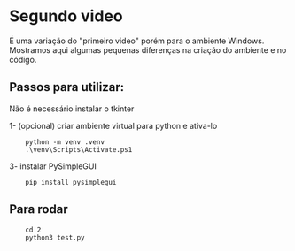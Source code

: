 # Segundo video

É uma variação do "primeiro video" porém para o ambiente Windows.
Mostramos aqui algumas pequenas diferenças na criação do ambiente e no código.


## Passos para utilizar:

Não é necessário instalar o tkinter

1- (opcional) criar ambiente virtual para python e ativa-lo

```
    python -m venv .venv
    .\venv\Scripts\Activate.ps1
```

3- instalar PySimpleGUI

```
    pip install pysimplegui
```

## Para rodar

```
    cd 2
    python3 test.py
```
